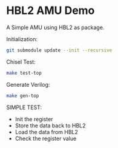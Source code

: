# HBL2 AMU Demo

A Simple AMU using HBL2 as package.

Initialization:

```BASH
git submodule update --init --recursive
```

Chisel Test:
```BASH
make test-top
```

Generate Verilog:
```BASH
make gen-top
```



SIMPLE TEST:

- Init the register
- Store the data back to HBL2
- Load the data from HBL2
- Check the register value
